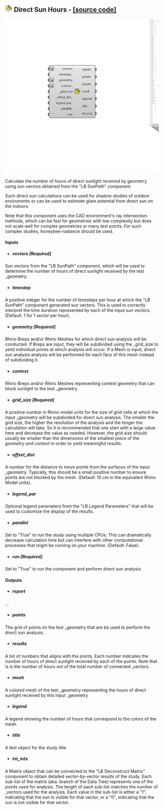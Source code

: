 ## ![](../../images/icons/Direct_Sun_Hours.png) Direct Sun Hours - [[source code]](https://github.com/ladybug-tools/ladybug-grasshopper/blob/master/ladybug_grasshopper/src//LB%20Direct%20Sun%20Hours.py)

![](../../images/components/Direct_Sun_Hours.png)

Calculate the number of hours of direct sunlight received by geometry using sun
 vectors obtained from the "LB SunPath" component.
 

Such direct sun calculations can be used for shadow studies of outdoor enviroments
 or can be used to estimate glare potential from direct sun on the indoors.
 

Note that this component uses the CAD environment's ray intersection methods,
 which can be fast for geometries with low complexity but does not scale well
 for complex geometries or many test points. For such complex studies,
 honeybee-radiance should be used.
 



#### Inputs
* ##### vectors [Required]
Sun vectors from the "LB SunPath" component, which will be used
 to determine the number of hours of direct sunlight received by the
 test _geometry. 
* ##### timestep 
A positive integer for the number of timesteps per hour at
 which the "LB SunPath" component generated sun vectors. This is used
 to correctly interpret the time duration represented by each of
 the input sun vectors. (Default: 1 for 1 vector per hour). 
* ##### geometry [Required]
Rhino Breps and/or Rhino Meshes for which direct sun analysis
 will be conducted. If Breps are input, they will be subdivided using
 the _grid_size to yeild individual points at which analysis will
 occur. If a Mesh is input, direct sun analysis analysis will be
 performed for each face of this mesh instead of subdividing it. 
* ##### context 
Rhino Breps and/or Rhino Meshes representing context geometry
 that can block sunlight to the test _geometry. 
* ##### grid_size [Required]
A positive number in Rhino model units for the size of grid
 cells at which the input _geometry will be subdivided for direct sun
 analysis. The smaller the grid size, the higher the resolution of
 the analysis and the longer the calculation will take.  So it is
 recommended that one start with a large value here and decrease
 the value as needed. However, the grid size should usually be
 smaller than the dimensions of the smallest piece of the _geometry
 and context_ in order to yield meaningful results. 
* ##### offset_dist 
A number for the distance to move points from the surfaces
 of the input _geometry.  Typically, this should be a small positive
 number to ensure points are not blocked by the mesh. (Default: 10 cm
 in the equivalent Rhino Model units). 
* ##### legend_par 
Optional legend parameters from the "LB Legend Parameters"
 that will be used to customize the display of the results. 
* ##### parallel 
Set to "True" to run the study using multiple CPUs. This can
 dramatically decrease calculation time but can interfere with
 other computational processes that might be running on your
 machine. (Default: False). 
* ##### run [Required]
Set to "True" to run the component and perform direct sun analysis. 

#### Outputs
* ##### report
...
* ##### points
The grid of points on the test _geometry that are be used to perform
 the direct sun analysis.
* ##### results
A list of numbers that aligns with the points. Each number indicates
 the number of hours of direct sunlight received by each of the
 points.  Note that is is the number of hours out of the total
 number of connected _vectors.
* ##### mesh
A colored mesh of the test _geometry representing the hours of direct
 sunlight received by this input _geometry
* ##### legend
A legend showing the number of hours that correspond to the colors
 of the mesh.
* ##### title
A text object for the study title.
* ##### int_mtx
A Matrix object that can be connected to the "LB Deconstruct Matrix"
 component to obtain detailed vector-by-vector results of the study.
 Each sub-list of the matrix (aka. branch of the Data Tree) represents
 one of the points used for analysis. The length of each sub-list
 matches the number of _vectors used for the analysis. Each value
 in the sub-list is either a "1", indicating that the sun is visible
 for that vector, or a "0", indicating that the sun is not visible
 for that vector.